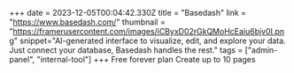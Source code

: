 +++
date = 2023-12-05T00:04:42.330Z
title = "Basedash"
link = "https://www.basedash.com/"
thumbnail = "https://framerusercontent.com/images/iCByxD02rGkQMoHcEaiu6bjv0I.png"
snippet="AI-generated interface to visualize, edit, and explore your data. Just connect your database, Basedash handles the rest."
tags = ["admin-panel", "internal-tool"]
+++
Free forever plan
Create up to 10 pages
